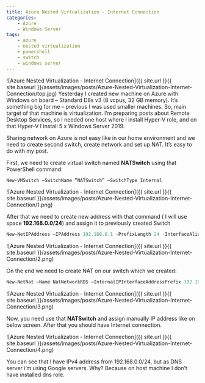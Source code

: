 ```yaml
---
title: Azure Nested Virtualization - Internet Connection
categories:
    - Azure
    - Windows Server
tags:
    - azure
    - nested virtualization
    - powershell
    - switch
    - windows server
---
```

![Azure Nested Virtualization - Internet Connection]({{ site.url }}{{ site.baseurl }}/assets/images/posts/Azure-Nested-Virtualization-Internet-Connection/top.jpg)
Yesterday I created new machine on Azure with Windows on board –
Standard D8s v3 (8 vcpus, 32 GB memory). It’s something big for me – previous I was used smaller machines. So, main target of that machine is virtualization. I’m preparing posts about Remote Desktop Services, so I needed one host where I install Hyper-V role, and on that Hyper-V I install 5 x Windows Server 2019.

Sharing network on Azure is not easy like in our home environment and we need to create second switch, create network and set up NAT. It’s easy to do with my post.

First, we need to create virtual switch named **NATSwitch** using that PowerShell command:

```powershell
New-VMSwitch –SwitchName “NATSwitch” –SwitchType Internal
```

![Azure Nested Virtualization - Internet Connection]({{ site.url }}{{ site.baseurl }}/assets/images/posts/Azure-Nested-Virtualization-Internet-Connection/1.png)

After that we need to create new address with that command ( I will use space **192.168.0.0/24**) and assign it to previously created Switch

```powershell
New-NetIPAddress –IPAddress 192.168.0.1 -PrefixLength 24 -InterfaceAlias „vEthernet (NATSwitch)”
```

![Azure Nested Virtualization - Internet Connection]({{ site.url }}{{ site.baseurl }}/assets/images/posts/Azure-Nested-Virtualization-Internet-Connection/2.png)

On the end we need to create NAT on our switch which we created:

```powershell
New-NetNat –Name NatNetworkRDS –InternalIPInterfaceAddressPrefix 192.168.0.0/24
```

![Azure Nested Virtualization - Internet Connection]({{ site.url }}{{ site.baseurl }}/assets/images/posts/Azure-Nested-Virtualization-Internet-Connection/3.png)

Now, you need use that **NATSwitch** and assign manually IP address like on below screen. After that you should have Internet connection.

![Azure Nested Virtualization - Internet Connection]({{ site.url }}{{ site.baseurl }}/assets/images/posts/Azure-Nested-Virtualization-Internet-Connection/4.png)

You can see that I have IPv4 address from 192.168.0.0/24, but as DNS server i’m using Google servers. Why? Because on host machine I don’t have installed dns role.

